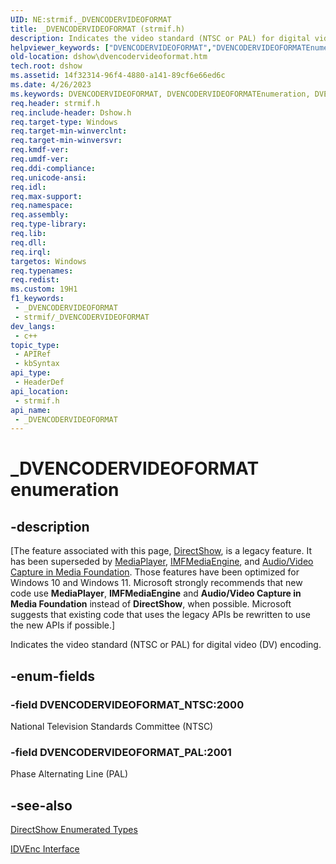 ```yaml
---
UID: NE:strmif._DVENCODERVIDEOFORMAT
title: _DVENCODERVIDEOFORMAT (strmif.h)
description: Indicates the video standard (NTSC or PAL) for digital video (DV) encoding.
helpviewer_keywords: ["DVENCODERVIDEOFORMAT","DVENCODERVIDEOFORMATEnumeration","DVENCODERVIDEOFORMAT_NTSC","DVENCODERVIDEOFORMAT_PAL","_DVENCODERVIDEOFORMAT","_DVENCODERVIDEOFORMAT enumeration [DirectShow]","dshow.dvencodervideoformat","strmif/DVENCODERVIDEOFORMAT_NTSC","strmif/DVENCODERVIDEOFORMAT_PAL","strmif/_DVENCODERVIDEOFORMAT"]
old-location: dshow\dvencodervideoformat.htm
tech.root: dshow
ms.assetid: 14f32314-96f4-4880-a141-89cf6e66ed6c
ms.date: 4/26/2023
ms.keywords: DVENCODERVIDEOFORMAT, DVENCODERVIDEOFORMATEnumeration, DVENCODERVIDEOFORMAT_NTSC, DVENCODERVIDEOFORMAT_PAL, _DVENCODERVIDEOFORMAT, _DVENCODERVIDEOFORMAT enumeration [DirectShow], dshow.dvencodervideoformat, strmif/DVENCODERVIDEOFORMAT_NTSC, strmif/DVENCODERVIDEOFORMAT_PAL, strmif/_DVENCODERVIDEOFORMAT
req.header: strmif.h
req.include-header: Dshow.h
req.target-type: Windows
req.target-min-winverclnt: 
req.target-min-winversvr: 
req.kmdf-ver: 
req.umdf-ver: 
req.ddi-compliance: 
req.unicode-ansi: 
req.idl: 
req.max-support: 
req.namespace: 
req.assembly: 
req.type-library: 
req.lib: 
req.dll: 
req.irql: 
targetos: Windows
req.typenames: 
req.redist: 
ms.custom: 19H1
f1_keywords:
 - _DVENCODERVIDEOFORMAT
 - strmif/_DVENCODERVIDEOFORMAT
dev_langs:
 - c++
topic_type:
 - APIRef
 - kbSyntax
api_type:
 - HeaderDef
api_location:
 - strmif.h
api_name:
 - _DVENCODERVIDEOFORMAT
---
```


# _DVENCODERVIDEOFORMAT enumeration


## -description

\[The feature associated with this page, [DirectShow](/windows/win32/directshow/directshow), is a legacy feature. It has been superseded by [MediaPlayer](/uwp/api/Windows.Media.Playback.MediaPlayer), [IMFMediaEngine](/windows/win32/api/mfmediaengine/nn-mfmediaengine-imfmediaengine), and [Audio/Video Capture in Media Foundation](/windows/win32/medfound/audio-video-capture-in-media-foundation). Those features have been optimized for Windows 10 and Windows 11. Microsoft strongly recommends that new code use **MediaPlayer**, **IMFMediaEngine** and **Audio/Video Capture in Media Foundation** instead of **DirectShow**, when possible. Microsoft suggests that existing code that uses the legacy APIs be rewritten to use the new APIs if possible.\]

Indicates the video standard (NTSC or PAL) for digital video (DV) encoding.

## -enum-fields

### -field DVENCODERVIDEOFORMAT_NTSC:2000

National Television Standards Committee (NTSC)

### -field DVENCODERVIDEOFORMAT_PAL:2001

Phase Alternating Line (PAL)

## -see-also

<a href="/windows/desktop/DirectShow/directshow-enumerated-types">DirectShow Enumerated Types</a>



<a href="/windows/desktop/api/strmif/nn-strmif-idvenc">IDVEnc Interface</a>
